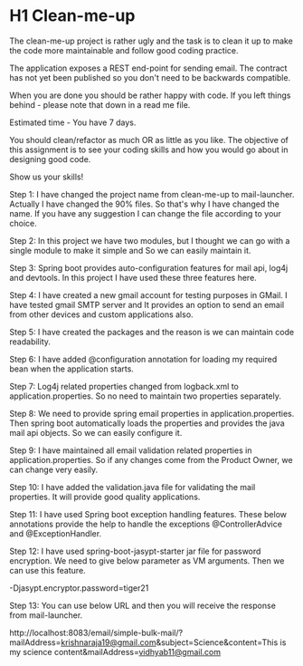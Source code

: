 # H1 Clean-me-up
The clean-me-up project is rather ugly and the task is to clean it up to make the code more maintainable and follow good coding
practice.

The application exposes a REST end-point for sending email. 
The contract has not yet been published so you don't need to be backwards compatible.

When you are done you should be rather happy with code. 
If you left things behind - please note that down in a read me file.

Estimated time - You have 7 days.  

You should clean/refactor as much OR as little as you like.  The objective of this assignment is to see your coding skills and how you would go about in designing good code.

Show us your skills!

Step 1: I have changed the project name from clean-me-up to mail-launcher. Actually I have changed the 90% files. 
So that's why I have changed the name. If you have any suggestion I can change the file according to your choice.

Step 2: In this project we have two modules, but I thought we can go with a single module to make it simple and So we can easily maintain it.

Step 3: Spring boot provides auto-configuration features for mail api, log4j and devtools. In this project I have used these three features here.

Step 4: I have created a new gmail account for testing purposes in GMail. I have tested gmail SMTP server and 
It provides an option to send an email from other devices and custom applications also.

Step 5: I have created the packages and the reason is we can maintain code readability.

Step 6: I have added @configuration annotation for loading my required bean when the application starts.

Step 7: Log4j related properties changed from logback.xml to application.properties. So no need to maintain two properties separately.

Step 8: We need to provide spring email properties in application.properties. Then spring boot automatically loads the properties and 
provides the java mail api objects. So we can easily configure it.

Step 9: I have maintained all email validation related properties in application.properties. 
So if any changes come from the Product Owner, we can change very easily.

Step 10: I have added the validation.java file for validating the mail properties. It will provide good quality applications.

Step 11: I have used Spring boot exception handling features. These below annotations provide the help to handle the exceptions @ControllerAdvice and @ExceptionHandler.

Step 12: I have used spring-boot-jasypt-starter jar file for password encryption. We need to give below parameter as VM arguments. Then we can use this feature.

 -Djasypt.encryptor.password=tiger21
 
Step 13: You can use below URL and then you will receive the response from mail-launcher.

http://localhost:8083/email/simple-bulk-mail/?mailAddress=krishnaraja19@gmail.com&subject=Science&content=This is my science content&mailAddress=vidhyab11@gmail.com
